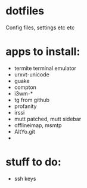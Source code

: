 dotfiles
========

Config files, settings etc etc

apps to install:
================

* termite terminal emulator
* urxvt-unicode
* guake
* compton
* i3wm-*
* tg from github
* profanity
* irssi
* mutt patched, mutt sidebar
* offlineimap, msmtp
* AltYo.git
* 

stuff to do:
============

* ssh keys
